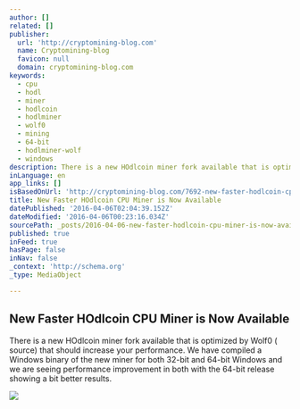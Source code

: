```yaml
---
author: []
related: []
publisher:
  url: 'http://cryptomining-blog.com'
  name: Cryptomining-blog
  favicon: null
  domain: cryptomining-blog.com
keywords:
  - cpu
  - hodl
  - miner
  - hodlcoin
  - hodlminer
  - wolf0
  - mining
  - 64-bit
  - hodlminer-wolf
  - windows
description: There is a new HOdlcoin miner fork available that is optimized by Wolf0 ( source) that should increase your performance. We have compiled a Windows binary of the new miner for both 32-bit and 64-bit Windows and we are seeing performance improvement in both with the 64-bit release showing a bit better results.
inLanguage: en
app_links: []
isBasedOnUrl: 'http://cryptomining-blog.com/7692-new-faster-hodlcoin-cpu-miner-is-now-available/'
title: New Faster HOdlcoin CPU Miner is Now Available
datePublished: '2016-04-06T02:04:39.152Z'
dateModified: '2016-04-06T00:23:16.034Z'
sourcePath: _posts/2016-04-06-new-faster-hodlcoin-cpu-miner-is-now-available.md
published: true
inFeed: true
hasPage: false
inNav: false
_context: 'http://schema.org'
_type: MediaObject

---
```

<article style=""><h1>New Faster HOdlcoin CPU Miner is Now Available</h1><p>There is a new HOdlcoin miner fork available that is optimized by Wolf0 ( source) that should increase your performance. We have compiled a Windows binary of the new miner for both 32-bit and 64-bit Windows and we are seeing performance improvement in both with the 64-bit release showing a bit better results.</p><img src="http://cryptomining-blog.com/wp-content/uploads/2016/04/hodlminer-wolf0-windows-580x293.jpg" /></article>